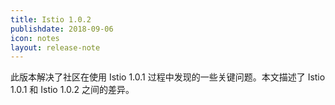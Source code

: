 ```yaml
---
title: Istio 1.0.2
publishdate: 2018-09-06
icon: notes
layout: release-note
---
```


此版本解决了社区在使用 Istio 1.0.1 过程中发现的一些关键问题。本文描述了 Istio 1.0.1 和 Istio 1.0.2 之间的差异。
